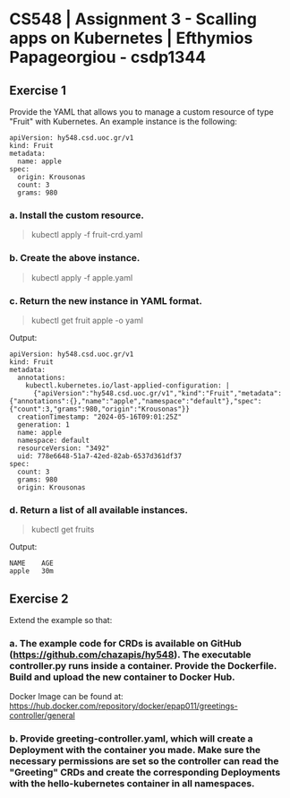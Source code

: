 # CS548 | Assignment 3 - Scalling apps on Kubernetes | Efthymios Papageorgiou - csdp1344

## Exercise 1
Provide the YAML that allows you to manage a custom resource of type "Fruit" with Kubernetes. An example instance is the following:

```
apiVersion: hy548.csd.uoc.gr/v1
kind: Fruit
metadata:
  name: apple
spec:
  origin: Krousonas
  count: 3
  grams: 980 
```

### a. Install the custom resource.
> kubectl apply -f fruit-crd.yaml

### b. Create the above instance.
> kubectl apply -f apple.yaml

### c. Return the new instance in YAML format.
> kubectl get fruit apple -o yaml

Output:
```
apiVersion: hy548.csd.uoc.gr/v1
kind: Fruit
metadata:
  annotations:
    kubectl.kubernetes.io/last-applied-configuration: |
      {"apiVersion":"hy548.csd.uoc.gr/v1","kind":"Fruit","metadata":{"annotations":{},"name":"apple","namespace":"default"},"spec":{"count":3,"grams":980,"origin":"Krousonas"}}
  creationTimestamp: "2024-05-16T09:01:25Z"
  generation: 1
  name: apple
  namespace: default
  resourceVersion: "3492"
  uid: 778e6648-51a7-42ed-82ab-6537d361df37
spec:
  count: 3
  grams: 980
  origin: Krousonas
```

### d. Return a list of all available instances.
> kubectl get fruits

Output:
```
NAME    AGE
apple   30m
```

## Exercise 2
Extend the example so that:  

### a.  The example code for CRDs is available on GitHub (https://github.com/chazapis/hy548). The executable controller.py runs inside a container. Provide the Dockerfile. Build and upload the new container to Docker Hub.  

Docker Image can be found at: https://hub.docker.com/repository/docker/epap011/greetings-controller/general  

### b. Provide greeting-controller.yaml, which will create a Deployment with the container you made. Make sure the necessary permissions are set so the controller can read the "Greeting" CRDs and create the corresponding Deployments with the hello-kubernetes container in all namespaces.  

> 